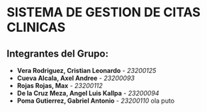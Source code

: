 # SISTEMA DE GESTION DE CITAS CLINICAS


## Integrantes del Grupo:
- **Vera Rodriguez, Cristian Leonardo** - *23200125*
- **Cueva Alcala, Axel Andree** - *23200093*
- **Rojas Rojas, Max** - *23200112*
- **De la Cruz Meza, Angel Luis Kallpa** - *23200094*
- **Poma Gutierrez, Gabriel Antonio** - *23200110*
ola puto